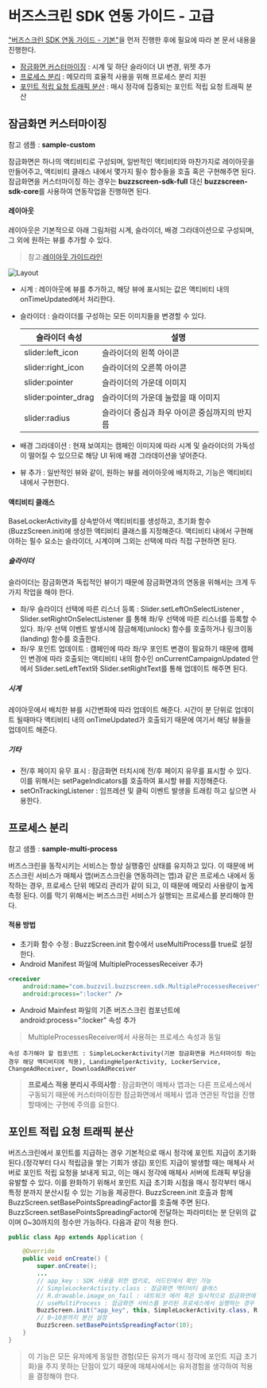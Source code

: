 # 버즈스크린 SDK 연동 가이드 - 고급
["버즈스크린 SDK 연동 가이드 - 기본"](https://github.com/Buzzvil/buzzscreen-sdk-publisher#버즈스크린-sdk-연동-가이드---기본)을 먼저 진행한 후에 필요에 따라 본 문서 내용을 진행한다.
- [잠금화면 커스터마이징](https://github.com/Buzzvil/buzzscreen-sdk-publisher/blob/master/ADVANCED-USAGE.md#잠금화면-커스터마이징) : 시계 및 하단 슬라이더 UI 변경, 위젯 추가
- [프로세스 분리](https://github.com/Buzzvil/buzzscreen-sdk-publisher/blob/master/ADVANCED-USAGE.md#프로세스-분리) : 메모리의 효율적 사용을 위해 프로세스 분리 지원
- [포인트 적립 요청 트래픽 분산](https://github.com/Buzzvil/buzzscreen-sdk-publisher/blob/master/ADVANCED-USAGE.md#포인트-적립-요청-트래픽-분산) : 매시 정각에 집중되는 포인트 적립 요청 트래픽 분산

## 잠금화면 커스터마이징
참고 샘플 : **sample-custom**

잠금화면은 하나의 액티비티로 구성되며, 일반적인 액티비티와 마찬가지로 레이아웃을 만들어주고, 액티비티 클래스 내에서 몇가지 필수 함수들을 호출 혹은 구현해주면 된다. 잠금화면을 커스터마이징 하는 경우는 **buzzscreen-sdk-full** 대신 **buzzscreen-sdk-core**를 사용하여 연동작업을 진행하면 된다.

#### 레이아웃
레이아웃은 기본적으로 아래 그림처럼 시계, 슬라이더, 배경 그라데이션으로 구성되며, 그 외에 원하는 뷰를 추가할 수 있다.
>참고:[레이아웃 가이드라인](https://drive.google.com/a/buzzvil.com/file/d/0B4bLqCqPIOIaZ1ZkS0tSczIya2M/view)

![Layout](https://github.com/Buzzvil/buzzscreen-sdk-publisher/blob/master/layout.jpg)

- 시계 : 레이아웃에 뷰를 추가하고, 해당 뷰에 표시되는 값은 액티비티 내의 onTimeUpdated에서 처리한다.
- 슬라이더 : 슬라이더를 구성하는 모든 이미지들을 변경할 수 있다.

    |슬라이더 속성|설명|
    |--------|--------|
    |slider:left_icon|슬라이더의 왼쪽 아이콘|
    |slider:right_icon|슬라이더의 오른쪽 아이콘|
    |slider:pointer|슬라이더의 가운데 이미지|
    |slider:pointer_drag|슬라이더의 가운데 눌렀을 때 이미지|
    |slider:radius|슬라이더 중심과 좌우 아이콘 중심까지의 반지름|

- 배경 그라데이션 : 현재 보여지는 캠페인 이미지에 따라 시계 및 슬라이더의 가독성이 떨어질 수 있으므로 해당 UI 뒤에 배경 그라데이션을 넣어준다.
- 뷰 추가 : 일반적인 뷰와 같이, 원하는 뷰를 레이아웃에 배치하고, 기능은 액티비티 내에서 구현한다.

#### 액티비티 클래스
BaseLockerActivity를 상속받아서 액티비티를 생성하고, 초기화 함수(BuzzScreen.init)에 생성한 액티비티 클래스를 지정해준다. 액티비티 내에서 구현해야하는 필수 요소는 슬라이더, 시계이며 그외는 선택에 따라 직접 구현하면 된다.

##### 슬라이더
슬라이더는 잠금화면과 독립적인 뷰이기 때문에 잠금화면과의 연동을 위해서는 크게 두가지 작업을 해야 한다.
- 좌/우 슬라이더 선택에 따른 리스너 등록 : Slider.setLeftOnSelectListener , Slider.setRightOnSelectListener 를 통해 좌/우 선택에 따른 리스너를 등록할 수 있다. 좌/우 선택 이벤트 발생시에 잠금해제(unlock) 함수를 호출하거나 링크이동(landing) 함수를 호출한다.
- 좌/우 포인트 업데이트 : 캠페인에 따라 좌/우 포인트 변경이 필요하기 때문에 캠페인 변경에 따라 호출되는 액티비티 내의 함수인 onCurrentCampaignUpdated 안에서 Slider.setLeftText와 Slider.setRightText를 통해 업데이트 해주면 된다.

##### 시계
레이아웃에서 배치한 뷰를 시간변화에 따라 업데이트 해준다. 시간이 분 단위로 업데이트 될때마다 액티비티 내의 onTimeUpdated가 호출되기 때문에 여기서 해당 뷰들을 업데이트 해준다.

##### 기타
- 전/후 페이지 유무 표시 : 잠금화면 터치시에 전/후 페이지 유무를 표시할 수 있다. 이를 위해서는  setPageIndicators를 호출하여 표시할 뷰를 지정해준다.
- setOnTrackingListener : 임프레션 및 클릭 이벤트 발생을 트래킹 하고 싶으면 사용한다.

## 프로세스 분리
참고 샘플 : **sample-multi-process**

버즈스크린을 동작시키는 서비스는 항상 실행중인 상태를 유지하고 있다. 이 때문에 버즈스크린 서비스가 매체사 앱(버즈스크린을 연동하려는 앱)과 같은 프로세스 내에서 동작하는 경우, 프로세스 단위 메모리 관리가 같이 되고, 이 때문에 메모리 사용량이 높게 측정 된다. 이를 막기 위해서는 버즈스크린 서비스가 실행되는 프로세스를 분리해야 한다.

#### 적용 방법
- 초기화 함수 수정 : BuzzScreen.init 함수에서 useMultiProcess를 true로 설정한다.
- Android Manifest 파일에 MultipleProcessesReceiver 추가
```Xml
<receiver
    android:name="com.buzzvil.buzzscreen.sdk.MultipleProcessesReceiver"
    android:process=":locker" />
```

- Android Mainfest 파일의 기존 버즈스크린 컴포넌트에 android:process=":locker" 속성 추가
>MultipleProcessesReceiver에서 사용하는 프로세스 속성과 동일

    속성 추가해야 할 컴포넌트 : SimpleLockerActivity(기본 잠금화면을 커스터마이징 하는경우 해당 액티비티에 적용), LandingHelperActivity, LockerService, ChangeAdReceiver, DownloadAdReceiver


> **프로세스 적용 분리시 주의사항** : 잠금화면이 매체사 앱과는 다른 프로세스에서 구동되기 때문에 커스터마이징한 잠금화면에서 매체사 앱과 연관된 작업을 진행할때에는 구현에 주의를 요한다.

## 포인트 적립 요청 트래픽 분산
버즈스크린에서 포인트를 지급하는 경우 기본적으로 매시 정각에 포인트 지급이 초기화된다.(정각부터 다시 적립금을 쌓는 기회가 생김) 포인트 지급이 발생할 때는 매체사 서버로 포인트 적립 요청을 보내게 되고, 이는 매시 정각에 매체사 서버에 트래픽 부담을 유발할 수 있다. 이를 완화하기 위해서 포인트 지급 초기화 시점을 매시 정각부터 매시 특정 분까지 분산시킬 수 있는 기능을 제공한다. BuzzScreen.init 호출과 함께 BuzzScreen.setBasePointsSpreadingFactor를 호출해 주면 된다. BuzzScreen.setBasePointsSpreadingFactor에 전달하는 파라미터는 분 단위의 값이며 0~30까지의 정수만 가능하다. 다음과 같이 적용 한다.
```Java
public class App extends Application {

    @Override
    public void onCreate() {
        super.onCreate();
        ...
        // app_key : SDK 사용을 위한 앱키로, 어드민에서 확인 가능
        // SimpleLockerActivity.class : 잠금화면 액티비티 클래스
        // R.drawable.image_on_fail : 네트워크 에러 혹은 일시적으로 잠금화면에 보여줄 캠페인이 없을 경우 보여주게 되는 이미지.
        // useMultiProcess : 잠금화면 서비스를 분리된 프로세스에서 실행하는 경우 true, 사용하지 않으면 false
        BuzzScreen.init("app_key", this, SimpleLockerActivity.class, R.drawable.image_on_fail, false);
        // 0~10분까지 분산 설정
        BuzzScreen.setBasePointsSpreadingFactor(10);
    }
}
```
> 이 기능은 모든 유저에게 동일한 경험(모든 유저가 매시 정각에 포인트 지급 초기화)을 주지 못하는 단점이 있기 때문에 매체사에서는 유저경험을 생각하여 적용을 결정해야 한다.
